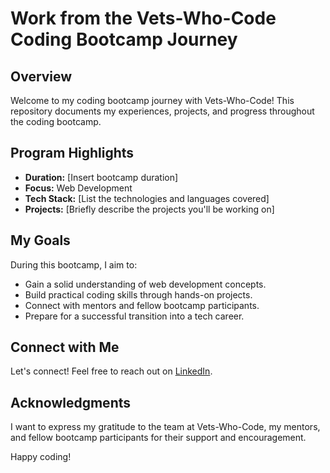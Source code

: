 # Work from the Vets-Who-Code Coding Bootcamp Journey

## Overview

Welcome to my coding bootcamp journey with Vets-Who-Code! This repository documents my experiences, projects, and progress throughout the coding bootcamp.


## Program Highlights

- **Duration:** [Insert bootcamp duration]
- **Focus:** Web Development
- **Tech Stack:** [List the technologies and languages covered]
- **Projects:** [Briefly describe the projects you'll be working on]

## My Goals

During this bootcamp, I aim to:
- Gain a solid understanding of web development concepts.
- Build practical coding skills through hands-on projects.
- Connect with mentors and fellow bootcamp participants.
- Prepare for a successful transition into a tech career.




## Connect with Me

Let's connect! Feel free to reach out on [LinkedIn](https://www.linkedin.com/apsan-century-b90b55196/).

## Acknowledgments

I want to express my gratitude to the team at Vets-Who-Code, my mentors, and fellow bootcamp participants for their support and encouragement.

Happy coding!
